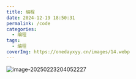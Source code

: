 ```yaml
---
title: 编程
date: 2024-12-19 18:50:31
permalink: /code
categories:
  - 编程
tags:
  - 编程
coverImg: https://onedayxyy.cn/images/14.webp
---
```



![image-20250223204052227](https://onedayxyy.cn/images/image-20250223204052227.png)